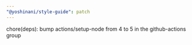 ```yaml
---
"@yoshinani/style-guide": patch
---
```


chore(deps): bump actions/setup-node from 4 to 5 in the github-actions group

